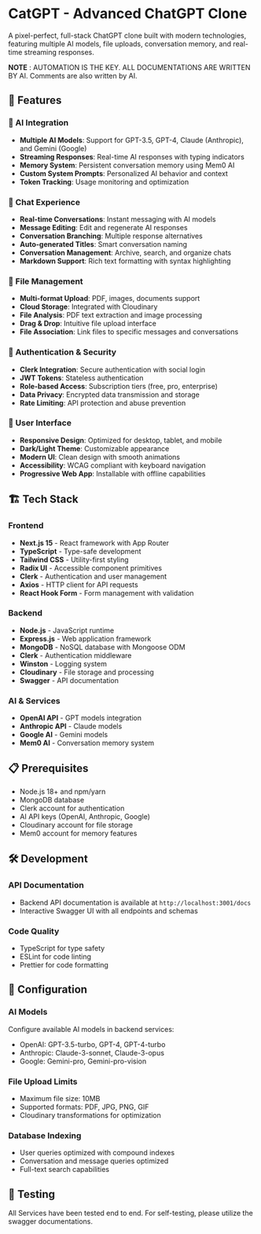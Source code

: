 # CatGPT - Advanced ChatGPT Clone

A pixel-perfect, full-stack ChatGPT clone built with modern technologies, featuring multiple AI models, file uploads, conversation memory, and real-time streaming responses.

**NOTE** : AUTOMATION IS THE KEY. ALL DOCUMENTATIONS ARE WRITTEN BY AI. Comments are also written by AI.

## 🚀 Features

### 🤖 AI Integration

- **Multiple AI Models**: Support for GPT-3.5, GPT-4, Claude (Anthropic), and Gemini (Google)
- **Streaming Responses**: Real-time AI responses with typing indicators
- **Memory System**: Persistent conversation memory using Mem0 AI
- **Custom System Prompts**: Personalized AI behavior and context
- **Token Tracking**: Usage monitoring and optimization

### 💬 Chat Experience

- **Real-time Conversations**: Instant messaging with AI models
- **Message Editing**: Edit and regenerate AI responses
- **Conversation Branching**: Multiple response alternatives
- **Auto-generated Titles**: Smart conversation naming
- **Conversation Management**: Archive, search, and organize chats
- **Markdown Support**: Rich text formatting with syntax highlighting

### 📁 File Management

- **Multi-format Upload**: PDF, images, documents support
- **Cloud Storage**: Integrated with Cloudinary
- **File Analysis**: PDF text extraction and image processing
- **Drag & Drop**: Intuitive file upload interface
- **File Association**: Link files to specific messages and conversations

### 🔐 Authentication & Security

- **Clerk Integration**: Secure authentication with social login
- **JWT Tokens**: Stateless authentication
- **Role-based Access**: Subscription tiers (free, pro, enterprise)
- **Data Privacy**: Encrypted data transmission and storage
- **Rate Limiting**: API protection and abuse prevention

### 🎨 User Interface

- **Responsive Design**: Optimized for desktop, tablet, and mobile
- **Dark/Light Theme**: Customizable appearance
- **Modern UI**: Clean design with smooth animations
- **Accessibility**: WCAG compliant with keyboard navigation
- **Progressive Web App**: Installable with offline capabilities

## 🏗️ Tech Stack

### Frontend

- **Next.js 15** - React framework with App Router
- **TypeScript** - Type-safe development
- **Tailwind CSS** - Utility-first styling
- **Radix UI** - Accessible component primitives
- **Clerk** - Authentication and user management
- **Axios** - HTTP client for API requests
- **React Hook Form** - Form management with validation

### Backend

- **Node.js** - JavaScript runtime
- **Express.js** - Web application framework
- **MongoDB** - NoSQL database with Mongoose ODM
- **Clerk** - Authentication middleware
- **Winston** - Logging system
- **Cloudinary** - File storage and processing
- **Swagger** - API documentation

### AI & Services

- **OpenAI API** - GPT models integration
- **Anthropic API** - Claude models
- **Google AI** - Gemini models
- **Mem0 AI** - Conversation memory system

## 📋 Prerequisites

- Node.js 18+ and npm/yarn
- MongoDB database
- Clerk account for authentication
- AI API keys (OpenAI, Anthropic, Google)
- Cloudinary account for file storage
- Mem0 account for memory features

## 🛠️ Development

### API Documentation

- Backend API documentation is available at `http://localhost:3001/docs`
- Interactive Swagger UI with all endpoints and schemas

### Code Quality

- TypeScript for type safety
- ESLint for code linting
- Prettier for code formatting

## 🔧 Configuration

### AI Models

Configure available AI models in backend services:

- OpenAI: GPT-3.5-turbo, GPT-4, GPT-4-turbo
- Anthropic: Claude-3-sonnet, Claude-3-opus
- Google: Gemini-pro, Gemini-pro-vision

### File Upload Limits

- Maximum file size: 10MB
- Supported formats: PDF, JPG, PNG, GIF
- Cloudinary transformations for optimization

### Database Indexing

- User queries optimized with compound indexes
- Conversation and message queries optimized
- Full-text search capabilities

## 🧪 Testing

All Services have been tested end to end. For self-testing, please utilize the swagger documentations.
